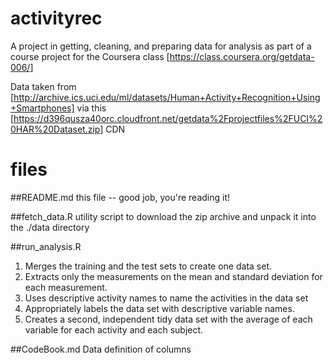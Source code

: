 activityrec
===========
A project in getting, cleaning, and preparing data for analysis as part of a course project for the Coursera class [https://class.coursera.org/getdata-006/]

Data taken from [http://archive.ics.uci.edu/ml/datasets/Human+Activity+Recognition+Using+Smartphones] via this [https://d396qusza40orc.cloudfront.net/getdata%2Fprojectfiles%2FUCI%20HAR%20Dataset.zip] CDN

files
=====
##README.md
this file -- good job, you're reading it!

##fetch_data.R
utility script to download the zip archive and unpack it into the ./data directory

##run_analysis.R
1. Merges the training and the test sets to create one data set.
2. Extracts only the measurements on the mean and standard deviation for each measurement. 
3. Uses descriptive activity names to name the activities in the data set
4. Appropriately labels the data set with descriptive variable names. 
5. Creates a second, independent tidy data set with the average of each variable for each activity and each subject.

##CodeBook.md
Data definition of columns
